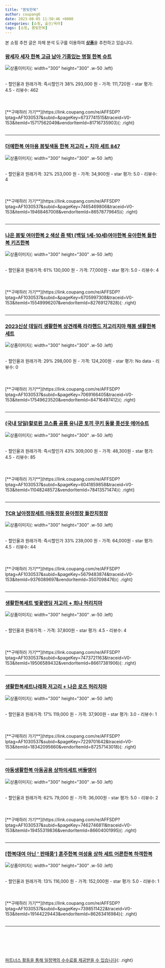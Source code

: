 ```yaml
---
title: "봄빛한복"
author: coupang6
date: 2023-08-05 11:50:46 +0800
categories: [쇼핑, 출산/육아]
tags: [쇼핑, 봄빛한복]
---
```


본 쇼핑 추천 글은 자체 분석 도구를 이용하여 [**상품**](https://link.coupang.com/a/bao1ui)을 추천하고 있습니다.

### [왕세자 세자 한복 고급 남아 기품있는 명절 한복 슈트](https://link.coupang.com/re/AFFSDP?lptag=AF1030537&subid=&pageKey=6737741515&traceid=V0-153&itemId=15717562049&vendorItemId=81716735903)

![상품이미지](https://thumbnail6.coupangcdn.com/thumbnails/remote/230x230ex/image/vendor_inventory/ba52/99da7ce3aeb926b15a73fa08867d73be8b28f23aa18ecf623933ce518ed4.jpg){: width="300" height="300" .w-50 .left}


<br>
- 할인율과 원래가격: 즉시할인가 38%  293,000   원
- 가격: 111,720원
- star 평가: 4.5
- 리뷰수: 462
<br>
<br>
<br>
<br>
[**구매하러 가기**](https://link.coupang.com/re/AFFSDP?lptag=AF1030537&subid=&pageKey=6737741515&traceid=V0-153&itemId=15717562049&vendorItemId=81716735903){: .right}
<br>
<br>

---

### [더예한복 여아용 봄빛색동 한복 저고리 + 치마 세트 847](https://link.coupang.com/re/AFFSDP?lptag=AF1030537&subid=&pageKey=7465469806&traceid=V0-153&itemId=19468467008&vendorItemId=86578779645)

![상품이미지](https://thumbnail10.coupangcdn.com/thumbnails/remote/230x230ex/image/rs_quotation_api/thxni86q/40276603d26248699825dd5539bc97c3.jpg){: width="300" height="300" .w-50 .left}


<br>
- 할인율과 원래가격: 32%  253,000   원
- 가격: 34,900원
- star 평가: 5.0
- 리뷰수: 4
<br>
<br>
<br>
<br>
[**구매하러 가기**](https://link.coupang.com/re/AFFSDP?lptag=AF1030537&subid=&pageKey=7465469806&traceid=V0-153&itemId=19468467008&vendorItemId=86578779645){: .right}
<br>
<br>

---

### [나은 봄빛 여아한복 2 색상 중 택1 (백일 1세-10세)여아한복 유아한복 돌한복 키즈한복](https://link.coupang.com/re/AFFSDP?lptag=AF1030537&subid=&pageKey=6705997308&traceid=V0-153&itemId=15549996207&vendorItemId=82769127828)

![상품이미지](https://thumbnail9.coupangcdn.com/thumbnails/remote/230x230ex/image/vendor_inventory/dd93/34b172a02fd9fea662194fc9be2e01aee11997b6003c0c91d0cd36b2b17d.jpeg){: width="300" height="300" .w-50 .left}


<br>
- 할인율과 원래가격: 61%  130,000   원
- 가격: 77,000원
- star 평가: 5.0
- 리뷰수: 4
<br>
<br>
<br>
<br>
[**구매하러 가기**](https://link.coupang.com/re/AFFSDP?lptag=AF1030537&subid=&pageKey=6705997308&traceid=V0-153&itemId=15549996207&vendorItemId=82769127828){: .right}
<br>
<br>

---

### [2023신상 데일리 생활한복 상견례룩 라라핸드 저고리치마 해봄 생활한복세트](https://link.coupang.com/re/AFFSDP?lptag=AF1030537&subid=&pageKey=7069166405&traceid=V0-153&itemId=17549623520&vendorItemId=84716497412)

![상품이미지](https://thumbnail6.coupangcdn.com/thumbnails/remote/230x230ex/image/vendor_inventory/aaca/517870d9e526cbef6b0cd6e4a28557c55cdf727a8bdba8dbfbb108c192e1.jpg){: width="300" height="300" .w-50 .left}


<br>
- 할인율과 원래가격: 29%  298,000   원
- 가격: 124,200원
- star 평가: No data
- 리뷰수: 0
<br>
<br>
<br>
<br>
[**구매하러 가기**](https://link.coupang.com/re/AFFSDP?lptag=AF1030537&subid=&pageKey=7069166405&traceid=V0-153&itemId=17549623520&vendorItemId=84716497412){: .right}
<br>
<br>

---

### [(국내 당일)할로윈 코스튬 공룡 유니콘 토끼 쿠키 동물 풍선옷 에어슈트](https://link.coupang.com/re/AFFSDP?lptag=AF1030537&subid=&pageKey=6041859858&traceid=V0-153&itemId=11048248572&vendorItemId=78413571474)

![상품이미지](https://thumbnail9.coupangcdn.com/thumbnails/remote/230x230ex/image/vendor_inventory/dca8/3f88095ac0863dc0a95e50deab87424f1b27c0e90e228da07f65074c1d43.png){: width="300" height="300" .w-50 .left}


<br>
- 할인율과 원래가격: 즉시할인가 43%  309,000   원
- 가격: 48,300원
- star 평가: 4.5
- 리뷰수: 85
<br>
<br>
<br>
<br>
[**구매하러 가기**](https://link.coupang.com/re/AFFSDP?lptag=AF1030537&subid=&pageKey=6041859858&traceid=V0-153&itemId=11048248572&vendorItemId=78413571474){: .right}
<br>
<br>

---

### [TCR 남아정장세트 아동정장 유아정장 돌잔치정장](https://link.coupang.com/re/AFFSDP?lptag=AF1030537&subid=&pageKey=5679483874&traceid=V0-153&itemId=9376089697&vendorItemId=3507098476)

![상품이미지](https://thumbnail7.coupangcdn.com/thumbnails/remote/230x230ex/image/vendor_inventory/aae9/d3107b144a94ac8cd9cb0839054f5e512a0766d7f245e9892f453eccf49d.jpg){: width="300" height="300" .w-50 .left}


<br>
- 할인율과 원래가격: 즉시할인가 33%  239,000   원
- 가격: 64,000원
- star 평가: 4.5
- 리뷰수: 44
<br>
<br>
<br>
<br>
[**구매하러 가기**](https://link.coupang.com/re/AFFSDP?lptag=AF1030537&subid=&pageKey=5679483874&traceid=V0-153&itemId=9376089697&vendorItemId=3507098476){: .right}
<br>
<br>

---

### [생활한복세트 벚꽃엔딩 저고리 + 희나 허리치마](https://link.coupang.com/re/AFFSDP?lptag=AF1030537&subid=&pageKey=7473721163&traceid=V0-153&itemId=19506589432&vendorItemId=86617381906)

![상품이미지](https://thumbnail6.coupangcdn.com/thumbnails/remote/230x230ex/image/vendor_inventory/288a/232df2ccb68fcf2a3c5ff2e90b91c14295c44667e24d1c70f05ec9e9a4af.jpg){: width="300" height="300" .w-50 .left}


<br>
- 할인율과 원래가격: 
- 가격: 37,800원
- star 평가: 4.5
- 리뷰수: 4
<br>
<br>
<br>
<br>
[**구매하러 가기**](https://link.coupang.com/re/AFFSDP?lptag=AF1030537&subid=&pageKey=7473721163&traceid=V0-153&itemId=19506589432&vendorItemId=86617381906){: .right}
<br>
<br>

---

### [생활한복세트나래화 저고리 + 나은 로즈 허리치마](https://link.coupang.com/re/AFFSDP?lptag=AF1030537&subid=&pageKey=7229701642&traceid=V0-153&itemId=18342095660&vendorItemId=87257143018)

![상품이미지](https://thumbnail9.coupangcdn.com/thumbnails/remote/230x230ex/image/vendor_inventory/dffe/563389ba3d5c52ebf6affd5341770cb6284f75b6a27e638dee93cc89b7be.jpg){: width="300" height="300" .w-50 .left}


<br>
- 할인율과 원래가격: 17%  119,000   원
- 가격: 37,900원
- star 평가: 3.0
- 리뷰수: 1
<br>
<br>
<br>
<br>
[**구매하러 가기**](https://link.coupang.com/re/AFFSDP?lptag=AF1030537&subid=&pageKey=7229701642&traceid=V0-153&itemId=18342095660&vendorItemId=87257143018){: .right}
<br>
<br>

---

### [아동생활한복 아동공용 상하의세트 버들뎅이](https://link.coupang.com/re/AFFSDP?lptag=AF1030537&subid=&pageKey=7462746811&traceid=V0-153&itemId=19455319836&vendorItemId=86604001995)

![상품이미지](https://thumbnail10.coupangcdn.com/thumbnails/remote/230x230ex/image/vendor_inventory/fb1d/fd3e00e0e44348591c2baee77ca14b5aabece8431c4e48332c9fa846d354.jpg){: width="300" height="300" .w-50 .left}


<br>
- 할인율과 원래가격: 62%  79,000   원
- 가격: 36,000원
- star 평가: 5.0
- 리뷰수: 2
<br>
<br>
<br>
<br>
[**구매하러 가기**](https://link.coupang.com/re/AFFSDP?lptag=AF1030537&subid=&pageKey=7462746811&traceid=V0-153&itemId=19455319836&vendorItemId=86604001995){: .right}
<br>
<br>

---

### [[한복대여 아닌 ' 판매품'] 혼주한복 여성용 상하 세트 어른한복 하객한복](https://link.coupang.com/re/AFFSDP?lptag=AF1030537&subid=&pageKey=7398511422&traceid=V0-153&itemId=19144229443&vendorItemId=86263416984)

![상품이미지](https://thumbnail9.coupangcdn.com/thumbnails/remote/230x230ex/image/vendor_inventory/1981/f6733a94aab1f9e90be1f1eaadad417af9069cd80466d6c47c4d6f5d8994.png){: width="300" height="300" .w-50 .left}


<br>
- 할인율과 원래가격: 13%  116,000   원
- 가격: 152,000원
- star 평가: 5.0
- 리뷰수: 1
<br>
<br>
<br>
<br>
[**구매하러 가기**](https://link.coupang.com/re/AFFSDP?lptag=AF1030537&subid=&pageKey=7398511422&traceid=V0-153&itemId=19144229443&vendorItemId=86263416984){: .right}
<br>
<br>

---
<br><br><br><br><br> [파트너스 활동을 통해 일정액의 수수료를 제공받을 수 있습니다](https://link.coupang.com/a/bao1ui){: .right}